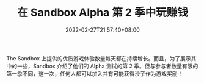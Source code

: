 ﻿---
title: "在 Sandbox Alpha 第 2 季中玩赚钱"
date: 2022-02-27T21:57:40+08:00
lastmod: 2022-02-27T16:45:40+08:00
draft: false
authors: ["Holly"]
description: "The Sandbox 上提供的优质游戏体验数量每天都在持续增长。而且，为了展示其中的一些，Sandbox 介绍了他们的 Alpha 测试的第 2 季。但与参与者数量有限的第一季不同，这一次，任何人都可以加入并有可能获得沙子作为游戏奖励！"
featuredImage: "play-to-earn-in-sandbox-alpha-season-2.png"
tags: ["Strategy Game","策略游戏","Play to Earn"]
categories: ["news"]
news: ["策略游戏"]
weight: 
lightgallery: true
pinned: false
recommend: false
recommend1: false
---

The Sandbox 上提供的优质游戏体验数量每天都在持续增长。而且，为了展示其中的一些，Sandbox 介绍了他们的 Alpha 测试的第 2 季。但与参与者数量有限的第一季不同，这一次，任何人都可以加入并有可能获得沙子作为游戏奖励！

<!--more-->

